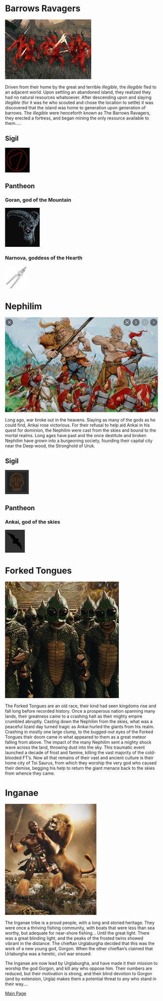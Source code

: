 # Barrows Ravagers
![BR](BarrowsRavagersExample.png)

Driven from their home by the great and terrible *illegible*, the *illegible* fled to an adjacent world. Upon settling an abandoned island, they realized they had no natural resources whatsoever. 
After descending upon and slaying *illegible* (for it was he who scouted and chose the location to settle) it was discovered that the island was home to generation upon generation of barrows. The *illegible* were henceforth known as The Barrows Ravagers, they erected a fortress, and began mining the only resource available to them…..

## Sigil
![sigil](BarrowsRavagersSigil.png)

## Pantheon
### Goran, god of the Mountain
![GoranSymbol](GoranSymbol.png)
### Narnova, goddess of the Hearth
![Symbol](NarnovaSymbol.png)

# Nephilim
![Ne](NephilimExample.png)

Long ago, war broke out in the heavens. Slaying as many of the gods as he could find, Ankai rose victorious. For their refusal to help aid Ankai in his quest for dominion, the Nephilim were cast from the skies and bound to the mortal realms. Long ages have past and the once destitute and broken Nephilim have grown into a burgeoning society, founding their capital city near the Deep wood, the Stronghold of Uruk.

## Sigil
![sigil](NephilimSigil.png)

## Pantheon
### Ankai, god of the skies
![symbol](AnkaiSymbol.png)

# Forked Tongues
![FT](ForkedTonguesExample.png)

The Forked Tongues are an old race, their kind had seen kingdoms rise and fall long before recorded history. Once a prosperous nation spanning many lands, their greatness came to a crashing halt as their mighty empire crumbled abruptly. Casting down the Nephilim from the skies, what was a peaceful lizard day turned tragic as Ankai hurled the giants from his realm. Crashing in mostly one large clump, to the bugged-out eyes of the Forked Tongues their doom came in what appeared to them as a great meteor falling from above. The impact of the many Nephilim sent a mighty shock wave across the land, throwing dust into the sky. This traumatic event launched a decade of frost and famine, killing the vast majority of the cold-blooded FT’s. Now all that remains of their vast and ancient culture is their home city of Toi Saurus, from which they worship the very god who caused their demise, begging his help to return the giant menace back to the skies from whence they came. 

# Inganae
![In](InganaeExample.png)

The Inganae tribe is a proud people, with a long and storied heritage. They were once a thriving fishing community, with boats that were less than sea worthy, but adequate for near-shore fishing… Until the great light.
There was a great blinding light, and the peaks of the frosted twins showed vibrant in the distance. The chieftan Urglaburgha decided that this was the work of a new young god, Gorgon. When the other chieftan’s claimed that Urlaburgha was a heretic, civil war ensued.

The Inganae are now lead by Urglaburgha, and have made it their mission to worship the god Gorgon, and kill any who oppose him. Their numbers are reduced, but their motivation is strong, and their blind devotion to Gorgon (and by extension, Urgla) makes them a potential threat to any who stand in their way….

[Main Page](README.md)
